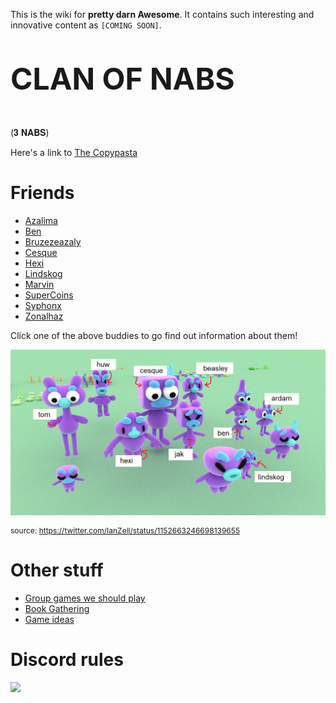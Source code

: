 <!-- TITLE: pretty darn Wiki -->
<!-- SUBTITLE: this is the wiki of pretty darn Awesome -->

This is the wiki for **pretty darn Awesome**. It contains such interesting and innovative content as `[COMING SOON]`.

<p style="font-size: 3rem; font-weight: bold">CLAN OF NABS</p>

(𝟑 𝐍𝐀𝐁𝐒)

Here's a link to [The Copypasta](opporator-idea)
# Friends
* [Azalima](azalima)
* [Ben](ben)
* [Bruzezeazaly](bruzezeazaly)
* [Cesque](cesque)
* [Hexi](hexi)
* [Lindskog](lindskog)
* [Marvin](marvin)
* [SuperCoins](supercoins)
* [Syphonx](syphonx)
* [Zonalhaz](zonalhaz)

Click one of the above buddies to go find out information about them!

![741434174808](/uploads/741434174808.png "741434174808")

<p style="font-size: 0.75rem">source: <a href="https://twitter.com/IanZell/status/1152663246698139655">https://twitter.com/IanZell/status/1152663246698139655</a></p>

# Other stuff

* [Group games we should play](to-play)
* [Book Gathering](book-gathering)
* [Game ideas](game-ideas)

# Discord rules
![](https://cesque.com/storage/19/04/23/443317308873.png)
